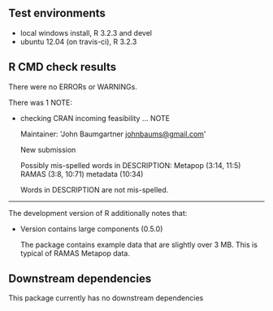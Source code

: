 ## Test environments
* local windows install, R 3.2.3 and devel
* ubuntu 12.04 (on travis-ci), R 3.2.3

## R CMD check results
There were no ERRORs or WARNINGs. 

There was 1 NOTE:

* checking CRAN incoming feasibility ... NOTE

    Maintainer: 'John Baumgartner <johnbaums@gmail.com>'

    New submission

    Possibly mis-spelled words in DESCRIPTION:
      Metapop (3:14, 11:5)
      RAMAS (3:8, 10:71)
      metadata (10:34)
      
    Words in DESCRIPTION are not mis-spelled.

---

The development version of R additionally notes that:

* Version contains large components (0.5.0)

    The package contains example data that are slightly over 3 MB. This is 
    typical of RAMAS Metapop data.

## Downstream dependencies
This package currently has no downstream dependencies